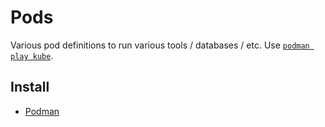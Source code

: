 # Pods

Various pod definitions to run various tools / databases / etc. Use [`podman play kube`](https://docs.podman.io/en/latest/markdown/podman-play-kube.1.html).

## Install

- [Podman](https://podman.io/)
